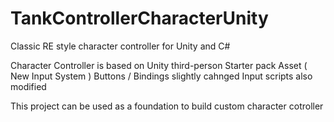 # TankControllerCharacterUnity
Classic RE style character controller for Unity and C#

Character Controller is based on Unity third-person Starter pack Asset ( New Input System )
Buttons / Bindings slightly cahnged
Input scripts also modified

This project can be used as a foundation to build custom character cotroller 
